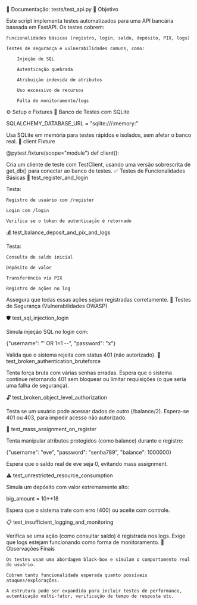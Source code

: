📄 Documentação: tests/test_api.py
📌 Objetivo

Este script implementa testes automatizados para uma API bancária baseada em FastAPI. Os testes cobrem:

    Funcionalidades básicas (registro, login, saldo, depósito, PIX, logs)

    Testes de segurança e vulnerabilidades comuns, como:

        Injeção de SQL

        Autenticação quebrada

        Atribuição indevida de atributos

        Uso excessivo de recursos

        Falta de monitoramento/logs

⚙️ Setup e Fixtures
🔧 Banco de Testes com SQLite

SQLALCHEMY_DATABASE_URL = "sqlite:///:memory:"

Usa SQLite em memória para testes rápidos e isolados, sem afetar o banco real.
🔁 client Fixture

@pytest.fixture(scope="module")
def client():

Cria um cliente de teste com TestClient, usando uma versão sobrescrita de get_db() para conectar ao banco de testes.
✅ Testes de Funcionalidades Básicas
🔐 test_register_and_login

Testa:

    Registro de usuário com /register

    Login com /login

    Verifica se o token de autenticação é retornado

💰 test_balance_deposit_and_pix_and_logs

Testa:

    Consulta de saldo inicial

    Depósito de valor

    Transferência via PIX

    Registro de ações no log

Assegura que todas essas ações sejam registradas corretamente.
🔐 Testes de Segurança (Vulnerabilidades OWASP)

🛡️ test_sql_injection_login

Simula injeção SQL no login com:

{"username": "' OR 1=1 --", "password": "x"}

Valida que o sistema rejeita com status 401 (não autorizado).
🚪 test_broken_authentication_bruteforce

Tenta força bruta com várias senhas erradas. Espera que o sistema continue retornando 401 sem bloquear ou limitar requisições (o que seria uma falha de segurança).

🔓 test_broken_object_level_authorization

Testa se um usuário pode acessar dados de outro (/balance/2). Espera-se 401 ou 403, para impedir acesso não autorizado.

🧬 test_mass_assignment_on_register

Tenta manipular atributos protegidos (como balance) durante o registro:

{"username": "eve", "password": "senha789", "balance": 1000000}

Espera que o saldo real de eve seja 0, evitando mass assignment.

⚠️ test_unrestricted_resource_consumption

Simula um depósito com valor extremamente alto:

big_amount = 10**18

Espera que o sistema trate com erro (400) ou aceite com controle.

📋 test_insufficient_logging_and_monitoring

Verifica se uma ação (como consultar saldo) é registrada nos logs. Exige que logs estejam funcionando como forma de monitoramento.
📎 Observações Finais

    Os testes usam uma abordagem black-box e simulam o comportamento real do usuário.

    Cobrem tanto funcionalidade esperada quanto possíveis ataques/explorações.

    A estrutura pode ser expandida para incluir testes de performance, autenticação multi-fator, verificação de tempo de resposta etc.
